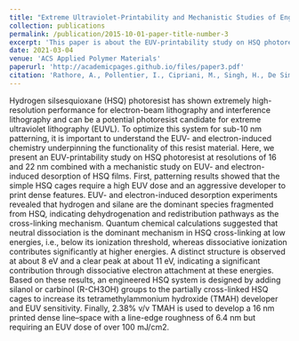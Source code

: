 ```yaml
---
title: "Extreme Ultraviolet-Printability and Mechanistic Studies of Engineered Hydrogen Silsesquioxane Photoresist Systems"
collection: publications
permalink: /publication/2015-10-01-paper-title-number-3
excerpt: 'This paper is about the EUV-printability study on HSQ photoresist at resolutions of 16 and 22 nm combined with a mechanistic study on EUV- and electron-induced desorption of HSQ films.'
date: 2021-03-04
venue: 'ACS Applied Polymer Materials'
paperurl: 'http://academicpages.github.io/files/paper3.pdf'
citation: 'Rathore, A., Pollentier, I., Cipriani, M., Singh, H., De Simone, D., Ingolfsson, O., & De Gendt, S.  (2021). &quot;Extreme Ultraviolet-Printability and Mechanistic Studies of Engineered Hydrogen Silsesquioxane Photoresist Systems.&quot; <i>ACS Applied Polymer Materials</i>. 1964-1972.'
---
```


Hydrogen silsesquioxane (HSQ) photoresist has shown extremely high-resolution performance for electron-beam lithography and interference lithography and can be a potential photoresist candidate for extreme ultraviolet lithography (EUVL). To optimize this system for sub-10 nm patterning, it is important to understand the EUV- and electron-induced chemistry underpinning the functionality of this resist material. Here, we present an EUV-printability study on HSQ photoresist at resolutions of 16 and 22 nm combined with a mechanistic study on EUV- and electron-induced desorption of HSQ films. First, patterning results showed that the simple HSQ cages require a high EUV dose and an aggressive developer to print dense features. EUV- and electron-induced desorption experiments revealed that hydrogen and silane are the dominant species fragmented from HSQ, indicating dehydrogenation and redistribution pathways as the cross-linking mechanism. Quantum chemical calculations suggested that neutral dissociation is the dominant mechanism in HSQ cross-linking at low energies, i.e., below its ionization threshold, whereas dissociative ionization contributes significantly at higher energies. A distinct structure is observed at about 8 eV and a clear peak at about 11 eV, indicating a significant contribution through dissociative electron attachment at these energies. Based on these results, an engineered HSQ system is designed by adding silanol or carbinol (R-CH3OH) groups to the partially cross-linked HSQ cages to increase its tetramethylammonium hydroxide (TMAH) developer and EUV sensitivity. Finally, 2.38% v/v TMAH is used to develop a 16 nm printed dense line–space with a line-edge roughness of 6.4 nm but requiring an EUV dose of over 100 mJ/cm2.
